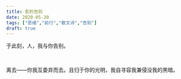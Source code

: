 ```yaml
---
title: 影的告别
date: 2020-05-30
tags: ["思绪","前行","散文诗","告别"]
draft: true
---
```


于此刻，人，我与你告别。

<!--more-->
<br>

离去——你我互委弃而去。且归于你的光明，我自寻容我兼侵没我的黑暗。


